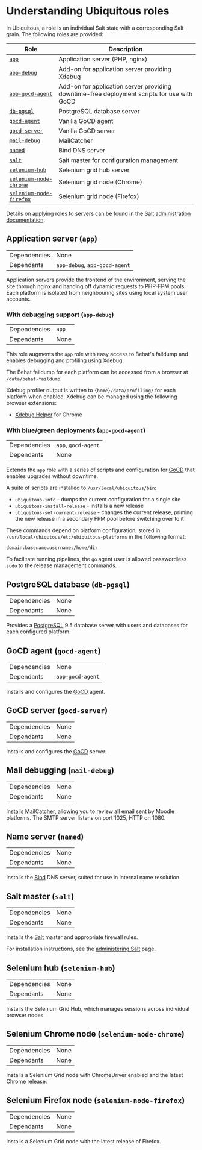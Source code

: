 # Understanding Ubiquitous roles

In Ubiquitous, a role is an individual Salt state with a corresponding Salt grain. The following roles are provided:

| Role | Description |
| --- | --- |
| [`app`](#application-server-app) | Application server (PHP, nginx) |
| [`app-debug`](#with-debugging-support-app-debug) | Add-on for application server providing Xdebug |
| [`app-gocd-agent`](#with-bluegreen-deployments-app-gocd-agent) | Add-on for application server providing downtime-free deployment scripts for use with GoCD |
| [`db-pgsql`](#postgresql-database-db-pgsql) | PostgreSQL database server |
| [`gocd-agent`](#gocd-agent-gocd-agent) | Vanilla GoCD agent |
| [`gocd-server`](#gocd-server-gocd-server) | Vanilla GoCD server |
| [`mail-debug`](#mail-debugging-mail-debug) | MailCatcher |
| [`named`](#name-server-named) | Bind DNS server |
| [`salt`](#salt-master-salt) | Salt master for configuration management |
| [`selenium-hub`](#selenium-hub-selenium-hub) |  Selenium grid hub server |
| [`selenium-node-chrome`](#selenium-chrome-node-selenium-node-chrome) | Selenium grid node (Chrome) |
| [`selenium-node-firefox`](#selenium-firefox-node-selenium-node-firefox) | Selenium grid node (Firefox) |

Details on applying roles to servers can be found in the [Salt administration documentation](admin/salt.md).

## Application server (`app`)

| | |
| --- | --- |
| Dependencies | None |
| Dependants | `app-debug`, `app-gocd-agent` |

Application servers provide the frontend of the environment, serving the site through nginx and handing off dynamic requests to PHP-FPM pools. Each platform is isolated from neighbouring sites using local system user accounts.

### With debugging support (`app-debug`)

| | |
| --- | --- |
| Dependencies | `app` |
| Dependants | None |

This role augments the `app` role with easy access to Behat's faildump and enables debugging and profiling using Xdebug.

The Behat faildump for each platform can be accessed from a browser at `/data/behat-faildump`.

Xdebug profiler output is written to `{home}/data/profiling/` for each platform when enabled. Xdebug can be managed using the following browser extensions:

* [Xdebug Helper](https://chrome.google.com/webstore/detail/xdebug-helper/eadndfjplgieldjbigjakmdgkmoaaaoc?hl=en) for Chrome

### With blue/green deployments (`app-gocd-agent`)

| | |
| --- | --- |
| Dependencies | `app`, `gocd-agent` |
| Dependants | None |

Extends the `app` role with a series of scripts and configuration for [GoCD](https://www.gocd.io/) that enables upgrades without downtime.

A suite of scripts are installed to `/usr/local/ubiquitous/bin`:

* `ubiquitous-info` - dumps the current configuration for a single site
* `ubiquitous-install-release` - installs a new release
* `ubiquitous-set-current-release` - changes the current release, priming the new release in a secondary FPM pool before switching over to it

These commands depend on platform configuration, stored in `/usr/local/ubiqutous/etc/ubiquitous-platforms` in the following format:

```
domain:basename:username:/home/dir
```

To facilitate running pipelines, the `go` agent user is allowed passwordless `sudo` to the release management commands.

## PostgreSQL database (`db-pgsql`)

| | |
| --- | --- |
| Dependencies | None |
| Dependants | None |

Provides a [PostgreSQL](http://www.postgresql.org/) 9.5 database server with users and databases for each configured platform.

## GoCD agent (`gocd-agent`)

| | |
| --- | --- |
| Dependencies | None |
| Dependants | `app-gocd-agent` |

Installs and configures the [GoCD](https://www.gocd.io/) agent.

## GoCD server (`gocd-server`)

| | |
| --- | --- |
| Dependencies | None |
| Dependants | None |

Installs and configures the [GoCD](https://www.gocd.io/) server.

## Mail debugging (`mail-debug`)

| | |
| --- | --- |
| Dependencies | None |
| Dependants | None |

Installs [MailCatcher](https://mailcatcher.me/), allowing you to review all email sent by Moodle platforms. The SMTP server listens on port 1025, HTTP on 1080.

## Name server (`named`)

| | |
| --- | --- |
| Dependencies | None |
| Dependants | None |

Installs the [Bind]() DNS server, suited for use in internal name resolution.

## Salt master (`salt`)

| | |
| --- | --- |
| Dependencies | None |
| Dependants | None |

Installs the [Salt](https://saltstack.com/) master and appropriate firewall rules.

For installation instructions, see the [administering Salt](admin/salt.md) page.

## Selenium hub (`selenium-hub`)

| | |
| --- | --- |
| Dependencies | None |
| Dependants | None |

Installs the Selenium Grid Hub, which manages sessions across individual browser nodes.

## Selenium Chrome node (`selenium-node-chrome`)

| | |
| --- | --- |
| Dependencies | None |
| Dependants | None |

Installs a Selenium Grid node with ChromeDriver enabled and the latest Chrome release.

## Selenium Firefox node (`selenium-node-firefox`)

| | |
| --- | --- |
| Dependencies | None |
| Dependants | None |

Installs a Selenium Grid node with the latest release of Firefox.
